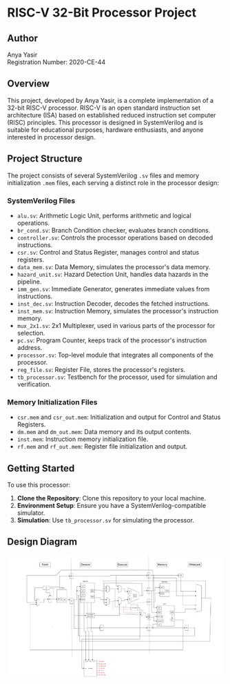 # RISC-V 32-Bit Processor Project

## Author

Anya Yasir  
Registration Number: 2020-CE-44

## Overview

This project, developed by Anya Yasir, is a complete implementation of a 32-bit RISC-V processor. RISC-V is an open standard instruction set architecture (ISA) based on established reduced instruction set computer (RISC) principles. This processor is designed in SystemVerilog and is suitable for educational purposes, hardware enthusiasts, and anyone interested in processor design.

## Project Structure

The project consists of several SystemVerilog `.sv` files and memory initialization `.mem` files, each serving a distinct role in the processor design:

### SystemVerilog Files

- `alu.sv`: Arithmetic Logic Unit, performs arithmetic and logical operations.
- `br_cond.sv`: Branch Condition checker, evaluates branch conditions.
- `controller.sv`: Controls the processor operations based on decoded instructions.
- `csr.sv`: Control and Status Register, manages control and status registers.
- `data_mem.sv`: Data Memory, simulates the processor's data memory.
- `hazard_unit.sv`: Hazard Detection Unit, handles data hazards in the pipeline.
- `imm_gen.sv`: Immediate Generator, generates immediate values from instructions.
- `inst_dec.sv`: Instruction Decoder, decodes the fetched instructions.
- `inst_mem.sv`: Instruction Memory, simulates the processor's instruction memory.
- `mux_2x1.sv`: 2x1 Multiplexer, used in various parts of the processor for selection.
- `pc.sv`: Program Counter, keeps track of the processor's instruction address.
- `processor.sv`: Top-level module that integrates all components of the processor.
- `reg_file.sv`: Register File, stores the processor's registers.
- `tb_processor.sv`: Testbench for the processor, used for simulation and verification.

### Memory Initialization Files

- `csr.mem` and `csr_out.mem`: Initialization and output for Control and Status Registers.
- `dm.mem` and `dm_out.mem`: Data memory and its output contents.
- `inst.mem`: Instruction memory initialization file.
- `rf.mem` and `rf_out.mem`: Register file initialization and output.

## Getting Started

To use this processor:

1. **Clone the Repository**: Clone this repository to your local machine.
2. **Environment Setup**: Ensure you have a SystemVerilog-compatible simulator.
3. **Simulation**: Use `tb_processor.sv` for simulating the processor.


## Design Diagram

![Processor Design Diagram](Processordesign.jpg)
